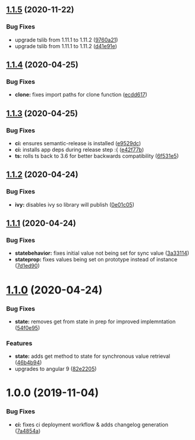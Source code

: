 ## [1.1.5](https://github.com/devlimelabs/ngx-state/compare/v1.1.4...v1.1.5) (2020-11-22)


### Bug Fixes

* upgrade tslib from 1.11.1 to 1.11.2 ([9760a21](https://github.com/devlimelabs/ngx-state/commit/9760a21ffa2df59d79993dce7463deac3e119182))
* upgrade tslib from 1.11.1 to 1.11.2 ([d41e91e](https://github.com/devlimelabs/ngx-state/commit/d41e91e239c941cded00423a655880afe9fc5322))

## [1.1.4](https://github.com/devlimelabs/ngx-state/compare/v1.1.3...v1.1.4) (2020-04-25)


### Bug Fixes

* **clone:** fixes import paths for clone function ([ecdd617](https://github.com/devlimelabs/ngx-state/commit/ecdd6175ec50f3743476d50eaba90297c05addad))

## [1.1.3](https://github.com/devlimelabs/ngx-state/compare/v1.1.2...v1.1.3) (2020-04-25)


### Bug Fixes

* **ci:** ensures semantic-release is installed ([e9529dc](https://github.com/devlimelabs/ngx-state/commit/e9529dc15ef898f4c030bfcdbbcd3dafeebe2112))
* **ci:** installs app deps during release step :{ ([e42f77b](https://github.com/devlimelabs/ngx-state/commit/e42f77bcc4cd46a7048232a07252f1a431eae6ba))
* **ts:** rolls ts back to 3.6 for better backwards compatibility ([6f531e5](https://github.com/devlimelabs/ngx-state/commit/6f531e58eb354465380fbb8e130c8eed93aeee88))

## [1.1.2](https://github.com/devlimelabs/ngx-state/compare/v1.1.1...v1.1.2) (2020-04-24)


### Bug Fixes

* **ivy:** disables ivy so library will publish ([0e01c05](https://github.com/devlimelabs/ngx-state/commit/0e01c05f6dd8467aabda4cd9466aceebbaf560a4))

## [1.1.1](https://github.com/devlimelabs/ngx-state/compare/v1.1.0...v1.1.1) (2020-04-24)


### Bug Fixes

* **statebehavior:** fixes initial value not being set for sync value ([3a33114](https://github.com/devlimelabs/ngx-state/commit/3a33114c8840ff5c643f0a20d4e39d8f92afa9bf))
* **stateprop:** fixes values being set on prototype instead of instance ([7d1ed90](https://github.com/devlimelabs/ngx-state/commit/7d1ed9037fb4405ab31f5dde348557d4ab7a9d03))

# [1.1.0](https://github.com/devlimelabs/ngx-state/compare/v1.0.0...v1.1.0) (2020-04-24)


### Bug Fixes

* **state:** removes get from state in prep for improved implemntation ([54f0e95](https://github.com/devlimelabs/ngx-state/commit/54f0e95d85c763e0491607ce1dfdf7b87ccc9327))


### Features

* **state:** adds get method to state for synchronous value retrieval ([46b4b94](https://github.com/devlimelabs/ngx-state/commit/46b4b942b359eea1ef8d2dd563dcfd5d19445f14))
* upgrades to angular 9 ([82e2205](https://github.com/devlimelabs/ngx-state/commit/82e2205aa05725b8925e2d34630a42a2032ebca0))

# 1.0.0 (2019-11-04)


### Bug Fixes

* **ci:** fixes ci deployment workflow & adds changelog generation ([7a4854a](https://github.com/devlimelabs/ngx-state/commit/7a4854a00214361b1039e58982041a00d93e7927))
